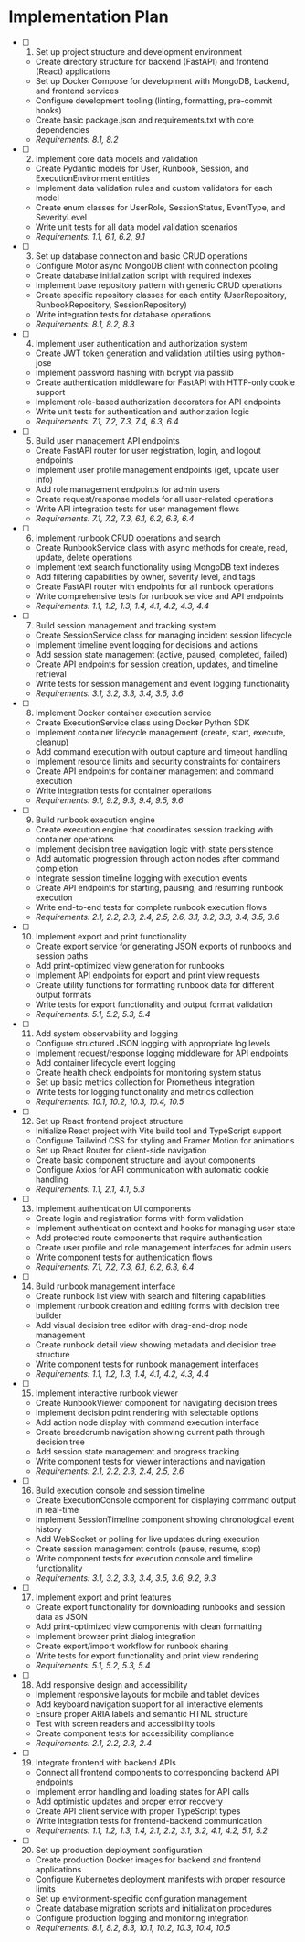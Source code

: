 # Implementation Plan

- [ ] 1. Set up project structure and development environment
  - Create directory structure for backend (FastAPI) and frontend (React) applications
  - Set up Docker Compose for development with MongoDB, backend, and frontend services
  - Configure development tooling (linting, formatting, pre-commit hooks)
  - Create basic package.json and requirements.txt with core dependencies
  - _Requirements: 8.1, 8.2_

- [ ] 2. Implement core data models and validation
  - Create Pydantic models for User, Runbook, Session, and ExecutionEnvironment entities
  - Implement data validation rules and custom validators for each model
  - Create enum classes for UserRole, SessionStatus, EventType, and SeverityLevel
  - Write unit tests for all data model validation scenarios
  - _Requirements: 1.1, 6.1, 6.2, 9.1_

- [ ] 3. Set up database connection and basic CRUD operations
  - Configure Motor async MongoDB client with connection pooling
  - Create database initialization script with required indexes
  - Implement base repository pattern with generic CRUD operations
  - Create specific repository classes for each entity (UserRepository, RunbookRepository, SessionRepository)
  - Write integration tests for database operations
  - _Requirements: 8.1, 8.2, 8.3_

- [ ] 4. Implement user authentication and authorization system
  - Create JWT token generation and validation utilities using python-jose
  - Implement password hashing with bcrypt via passlib
  - Create authentication middleware for FastAPI with HTTP-only cookie support
  - Implement role-based authorization decorators for API endpoints
  - Write unit tests for authentication and authorization logic
  - _Requirements: 7.1, 7.2, 7.3, 7.4, 6.3, 6.4_

- [ ] 5. Build user management API endpoints
  - Create FastAPI router for user registration, login, and logout endpoints
  - Implement user profile management endpoints (get, update user info)
  - Add role management endpoints for admin users
  - Create request/response models for all user-related operations
  - Write API integration tests for user management flows
  - _Requirements: 7.1, 7.2, 7.3, 6.1, 6.2, 6.3, 6.4_

- [ ] 6. Implement runbook CRUD operations and search
  - Create RunbookService class with async methods for create, read, update, delete operations
  - Implement text search functionality using MongoDB text indexes
  - Add filtering capabilities by owner, severity level, and tags
  - Create FastAPI router with endpoints for all runbook operations
  - Write comprehensive tests for runbook service and API endpoints
  - _Requirements: 1.1, 1.2, 1.3, 1.4, 4.1, 4.2, 4.3, 4.4_

- [ ] 7. Build session management and tracking system
  - Create SessionService class for managing incident session lifecycle
  - Implement timeline event logging for decisions and actions
  - Add session state management (active, paused, completed, failed)
  - Create API endpoints for session creation, updates, and timeline retrieval
  - Write tests for session management and event logging functionality
  - _Requirements: 3.1, 3.2, 3.3, 3.4, 3.5, 3.6_

- [ ] 8. Implement Docker container execution service
  - Create ExecutionService class using Docker Python SDK
  - Implement container lifecycle management (create, start, execute, cleanup)
  - Add command execution with output capture and timeout handling
  - Implement resource limits and security constraints for containers
  - Create API endpoints for container management and command execution
  - Write integration tests for container operations
  - _Requirements: 9.1, 9.2, 9.3, 9.4, 9.5, 9.6_

- [ ] 9. Build runbook execution engine
  - Create execution engine that coordinates session tracking with container operations
  - Implement decision tree navigation logic with state persistence
  - Add automatic progression through action nodes after command completion
  - Integrate session timeline logging with execution events
  - Create API endpoints for starting, pausing, and resuming runbook execution
  - Write end-to-end tests for complete runbook execution flows
  - _Requirements: 2.1, 2.2, 2.3, 2.4, 2.5, 2.6, 3.1, 3.2, 3.3, 3.4, 3.5, 3.6_

- [ ] 10. Implement export and print functionality
  - Create export service for generating JSON exports of runbooks and session paths
  - Add print-optimized view generation for runbooks
  - Implement API endpoints for export and print view requests
  - Create utility functions for formatting runbook data for different output formats
  - Write tests for export functionality and output format validation
  - _Requirements: 5.1, 5.2, 5.3, 5.4_

- [ ] 11. Add system observability and logging
  - Configure structured JSON logging with appropriate log levels
  - Implement request/response logging middleware for API endpoints
  - Add container lifecycle event logging
  - Create health check endpoints for monitoring system status
  - Set up basic metrics collection for Prometheus integration
  - Write tests for logging functionality and metrics collection
  - _Requirements: 10.1, 10.2, 10.3, 10.4, 10.5_

- [ ] 12. Set up React frontend project structure
  - Initialize React project with Vite build tool and TypeScript support
  - Configure Tailwind CSS for styling and Framer Motion for animations
  - Set up React Router for client-side navigation
  - Create basic component structure and layout components
  - Configure Axios for API communication with automatic cookie handling
  - _Requirements: 1.1, 2.1, 4.1, 5.3_

- [ ] 13. Implement authentication UI components
  - Create login and registration forms with form validation
  - Implement authentication context and hooks for managing user state
  - Add protected route components that require authentication
  - Create user profile and role management interfaces for admin users
  - Write component tests for authentication flows
  - _Requirements: 7.1, 7.2, 7.3, 6.1, 6.2, 6.3, 6.4_

- [ ] 14. Build runbook management interface
  - Create runbook list view with search and filtering capabilities
  - Implement runbook creation and editing forms with decision tree builder
  - Add visual decision tree editor with drag-and-drop node management
  - Create runbook detail view showing metadata and decision tree structure
  - Write component tests for runbook management interfaces
  - _Requirements: 1.1, 1.2, 1.3, 1.4, 4.1, 4.2, 4.3, 4.4_

- [ ] 15. Implement interactive runbook viewer
  - Create RunbookViewer component for navigating decision trees
  - Implement decision point rendering with selectable options
  - Add action node display with command execution interface
  - Create breadcrumb navigation showing current path through decision tree
  - Add session state management and progress tracking
  - Write component tests for viewer interactions and navigation
  - _Requirements: 2.1, 2.2, 2.3, 2.4, 2.5, 2.6_

- [ ] 16. Build execution console and session timeline
  - Create ExecutionConsole component for displaying command output in real-time
  - Implement SessionTimeline component showing chronological event history
  - Add WebSocket or polling for live updates during execution
  - Create session management controls (pause, resume, stop)
  - Write component tests for execution console and timeline functionality
  - _Requirements: 3.1, 3.2, 3.3, 3.4, 3.5, 3.6, 9.2, 9.3_

- [ ] 17. Implement export and print features
  - Create export functionality for downloading runbooks and session data as JSON
  - Add print-optimized view components with clean formatting
  - Implement browser print dialog integration
  - Create export/import workflow for runbook sharing
  - Write tests for export functionality and print view rendering
  - _Requirements: 5.1, 5.2, 5.3, 5.4_

- [ ] 18. Add responsive design and accessibility
  - Implement responsive layouts for mobile and tablet devices
  - Add keyboard navigation support for all interactive elements
  - Ensure proper ARIA labels and semantic HTML structure
  - Test with screen readers and accessibility tools
  - Create component tests for accessibility compliance
  - _Requirements: 2.1, 2.2, 2.3, 2.4_

- [ ] 19. Integrate frontend with backend APIs
  - Connect all frontend components to corresponding backend API endpoints
  - Implement error handling and loading states for API calls
  - Add optimistic updates and proper error recovery
  - Create API client service with proper TypeScript types
  - Write integration tests for frontend-backend communication
  - _Requirements: 1.1, 1.2, 1.3, 1.4, 2.1, 2.2, 3.1, 3.2, 4.1, 4.2, 5.1, 5.2_

- [ ] 20. Set up production deployment configuration
  - Create production Docker images for backend and frontend applications
  - Configure Kubernetes deployment manifests with proper resource limits
  - Set up environment-specific configuration management
  - Create database migration scripts and initialization procedures
  - Configure production logging and monitoring integration
  - _Requirements: 8.1, 8.2, 8.3, 10.1, 10.2, 10.3, 10.4, 10.5_